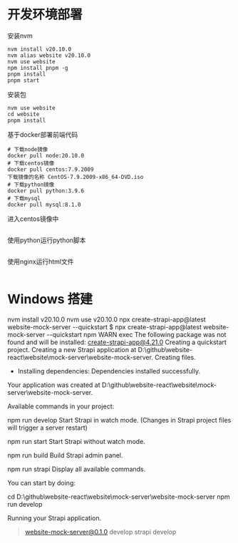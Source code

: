 # 开发环境部署

安装nvm
```
nvm install v20.10.0
nvm alias website v20.10.0
nvm use website
npm install pnpm -g
pnpm install
pnpm start
```
安装包
```
nvm use website
cd website 
pnpm install
```

基于docker部署前端代码
```
# 下载node镜像
docker pull node:20.10.0
# 下载centos镜像
docker pull centos:7.9.2009
下载镜像的名称 CentOS-7.9.2009-x86_64-DVD.iso
# 下载python镜像
docker pull python:3.9.6
# 下载mysql
docker pull mysql:8.1.0
```

进入centos镜像中
```shell

```
使用python运行python脚本
```shell

```
使用nginx运行html文件
```shell

```








# Windows 搭建
nvm install v20.10.0
nvm use v20.10.0
npx create-strapi-app@latest website-mock-server --quickstart
$ npx create-strapi-app@latest website-mock-server --quickstart
npm WARN exec The following package was not found and will be installed: create-strapi-app@4.21.0
Creating a quickstart project.
Creating a new Strapi application at D:\github\website-react\website\mock-server\website-mock-server.
Creating files.
- Installing dependencies:
Dependencies installed successfully.

Your application was created at D:\github\website-react\website\mock-server\website-mock-server.

Available commands in your project:

  npm run develop
  Start Strapi in watch mode. (Changes in Strapi project files will trigger a server restart)

  npm run start
  Start Strapi without watch mode.

  npm run build
  Build Strapi admin panel.

  npm run strapi
  Display all available commands.

You can start by doing:

  cd D:\github\website-react\website\mock-server\website-mock-server
  npm run develop

Running your Strapi application.

> website-mock-server@0.1.0 develop
> strapi develop

